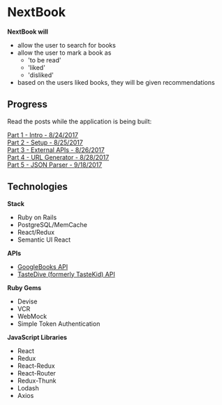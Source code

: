# NextBook
**NextBook will**
- allow the user to search for books
- allow the user to mark a book as
  - 'to be read'
  - 'liked'
  - 'disliked'
- based on the users liked books, they will be given recommendations

## Progress
Read the posts while the application is being built:

[Part 1 - Intro - 8/24/2017](http://linusrosskamp.com/articles/2017-08/part-1-nextbook-rails-react-single-page-application)<br>
[Part 2 - Setup - 8/25/2017](http://linusrosskamp.com/articles/2017-08/part-2-nextbook-rails-react-single-page-application)<br>
[Part 3 - External APIs - 8/26/2017](http://linusrosskamp.com/articles/2017-08/part-3-nextbook-rails-react-single-page-application)<br>
[Part 4 - URL Generator - 8/28/2017](http://linusrosskamp.com/articles/2017-08/part-4-nextbook-rails-react-single-page-application)<br>
[Part 5 - JSON Parser - 9/18/2017](http://linusrosskamp.com/articles/2017-09/part-5-nextbook-rails-react-single-page-application)


## Technologies
**Stack**
- Ruby on Rails
- PostgreSQL/MemCache
- React/Redux
- Semantic UI React

**APIs**
- [GoogleBooks API](https://developers.google.com/books/docs/v1/reference/volumes/list)
- [TasteDive (formerly TasteKid) API](https://tastedive.com/read/api)

**Ruby Gems**
- Devise
- VCR
- WebMock
- Simple Token Authentication

**JavaScript Libraries**
- React
- Redux
- React-Redux
- React-Router
- Redux-Thunk
- Lodash
- Axios
